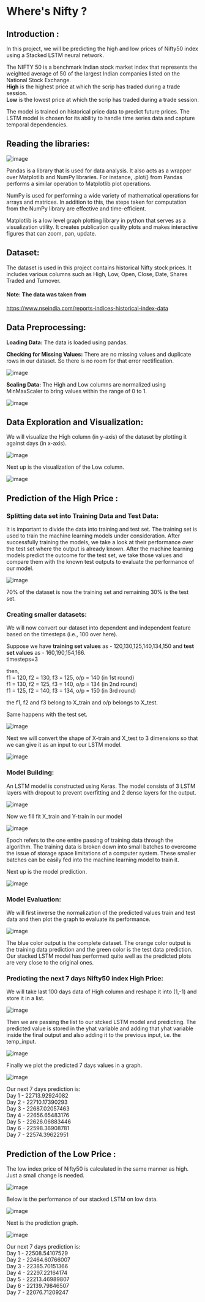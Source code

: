  # Where's Nifty ?

## **Introduction :**

In this project, we will be predicting the high and low prices of Nifty50 index using a Stacked LSTM neural network. 

The NIFTY 50 is a benchmark Indian stock market index that represents the weighted average of 50 of the largest Indian companies listed on the National Stock Exchange.
<br>**High** is the highest price at which the scrip has traded during a trade session.
<br>**Low** is the lowest price at which the scrip has traded during a trade session.

The model is trained on historical price data to predict future prices. The LSTM model is chosen for its ability to handle time series data and capture temporal dependencies.

## **Reading the libraries:**

![image](https://github.com/nirakshi2003/Nifty50_Prediction/assets/96014974/46ab76ca-c6e7-4cc4-b7b7-846dc4b24375)

Pandas is a library that is used for data analysis. It also acts as a wrapper over Matplotlib and NumPy libraries. For instance, .plot() from Pandas performs a similar operation to Matplotlib plot operations.

NumPy is used for performing a wide variety of mathematical operations for arrays and matrices. In addition to this, the steps taken for computation from the NumPy library are effective and time-efficient.

Matplotlib is a low level graph plotting library in python that serves as a visualization utility. It creates publication quality plots and makes interactive figures that can zoom, pan, update.

## **Dataset:**

The dataset is used in this project contains historical Nifty stock prices. It includes various columns such as High, Low, Open, Close, Date, Shares Traded and Turnover.

#### Note: The data was taken from 
https://www.nseindia.com/reports-indices-historical-index-data

## **Data Preprocessing:**

**Loading Data:** The data is loaded using pandas.

**Checking for Missing Values:** There are no missing values and duplicate rows in our dataset. So there is no room for that error rectification.

![image](https://github.com/nirakshi2003/Nifty50_Prediction/assets/96014974/5a99072d-1ca5-4a8d-93aa-fc40080934aa)

**Scaling Data:** The High and Low columns are normalized using MinMaxScaler to bring values within the range of 0 to 1.

![image](https://github.com/nirakshi2003/Nifty50_Prediction/assets/96014974/1e50c00c-d22a-4a44-b57b-8ecd98f8a67d)


## **Data Exploration and Visualization:**  

We will visualize the High column (in y-axis) of the dataset by plotting it against days (in x-axis).

![image](https://github.com/nirakshi2003/Nifty50_Prediction/assets/96014974/6ade5d7b-0d35-4c07-af7f-6ddfc409e829)

Next up is the visualization of the Low column.

![image](https://github.com/nirakshi2003/Nifty50_Prediction/assets/96014974/3c332c91-283f-4dc2-93c9-64e1cfb456f6)

## **Prediction of the High Price :**

### **Splitting data set into Training Data and Test Data:**

It is important to divide the data into training and test set. The training set is used to train the machine learning models under consideration. After successfully training the models, we take a look at their performance over the test set where the output is already known. After the machine learning models predict the outcome for the test set, we take those values and compare them with the known test outputs to evaluate the performance of our model.

![image](https://github.com/nirakshi2003/Nifty50_Prediction/assets/96014974/b2e06e62-915b-49b9-8530-c6f1f599dcf3)

70% of the dataset is now the training set and remaining 30% is the test set.

### **Creating smaller datasets:**

We will now convert our dataset into dependent and independent feature based on the timesteps (i.e., 100 over here).

Suppose we have **training set values** as - 120,130,125,140,134,150 and **test set values** as - 160,190,154,166.
<br> timesteps=3

then, 
<br>f1 = 120, f2 = 130, f3 = 125, o/p = 140 (in 1st round)
<br>f1 = 130, f2 = 125, f3 = 140, o/p = 134 (in 2nd round)
<br>f1 = 125, f2 = 140, f3 = 134, o/p = 150 (in 3rd round)

the f1, f2 and f3 belong to X_train and o/p belongs to X_test.

Same happens with the test set.
 
![image](https://github.com/nirakshi2003/Nifty50_Prediction/assets/96014974/6f48d29d-b0eb-4d3b-af5d-ca8921996c0b)

Next we will convert the shape of X-train and X_test to 3 dimensions so that we can give it as an input to our LSTM model.

![image](https://github.com/nirakshi2003/Nifty50_Prediction/assets/96014974/8898d295-b12a-4337-acd9-b08c4fef5652)


### **Model Building:**

An LSTM model is constructed using Keras. The model consists of 3 LSTM layers with dropout to prevent overfitting and 2 dense layers for the output.

![image](https://github.com/nirakshi2003/Nifty50_Prediction/assets/96014974/35d6cd51-262a-44c4-a683-5b7258bbf216)

Now we fill fit X_train and Y-train in our model

![image](https://github.com/nirakshi2003/Nifty50_Prediction/assets/96014974/1f9b5a99-b38b-4a20-84ac-7bc5d623b4f0)

Epoch refers to the one entire passing of training data through the algorithm. The training data is broken down into small batches to overcome the issue of storage space limitations of a computer system. These smaller batches can be easily fed into the machine learning model to train it. 

Next up is the model prediction.

![image](https://github.com/nirakshi2003/Nifty50_Prediction/assets/96014974/482a533b-656a-49ce-ac2c-4ca0c3326f13)

### **Model Evaluation:**

We will first inverse the normalization of the predicted values train and test data and then plot the graph to evaluate its performance.

![image](https://github.com/nirakshi2003/Nifty50_Prediction/assets/96014974/41240709-ae95-45bb-8212-a9f4a4363cad)

The blue color output is the complete dataset. The orange color output is the training data prediction and the green color is the test data prediction.
<br> Our stacked LSTM model has performed quite well as the predicted plots are very close to the original ones.

### **Predicting the next 7 days Nifty50 index High Price:**

We will take last 100 days data of High column and reshape it into (1,-1) and store it in a list.

![image](https://github.com/nirakshi2003/Nifty50_Prediction/assets/96014974/0407a819-c399-4c1c-b03c-651ccdb1d2ff)


Then we are passing the list to our stcked LSTM model and predicting. The predicted value is stored in the yhat variable and adding that yhat variable inside the final output and also adding it to the previous input, i.e. the temp_input.

![image](https://github.com/nirakshi2003/Nifty50_Prediction/assets/96014974/57d91302-b4a0-4808-900b-4c7ae8f43a72)

Finally we plot the predicted 7 days values in a graph.

![image](https://github.com/nirakshi2003/Nifty50_Prediction/assets/96014974/71c97e15-2d66-4f89-ba28-3d489e53bf62)

Our next 7 days prediction is:
<br>Day 1 - 22713.92924082
    <br>Day 2 - 22710.17390293
       <br>Day 3 - 22687.02057463
       <br>Day 4 - 22656.65483176
       <br>Day 5 - 22626.06883446
       <br>Day 6 - 22598.36908781
       <br>Day 7 - 22574.39622951

## **Prediction of the Low Price :**

The low index price of Nifty50 is calculated in the same manner as high.
<br>Just a small change is needed.

![image](https://github.com/nirakshi2003/Nifty50_Prediction/assets/96014974/187a9620-ee23-47d2-87ed-8608ce0b231a)

Below is the performance of our stacked LSTM on low data.

![image](https://github.com/nirakshi2003/Nifty50_Prediction/assets/96014974/80d5a4b6-c3d9-45b5-8190-11967b49c299)

Next is the prediction graph.

![image](https://github.com/nirakshi2003/Nifty50_Prediction/assets/96014974/fa354f70-dab7-4382-9ee5-76dc50c75b97)

Our next 7 days prediction is:
<br>Day 1 - 22508.54107529
       <br> Day 2 - 22464.60766007
       <br> Day 3 - 22385.70151366
       <br> Day 4 - 22297.22164174
       <br> Day 5 - 22213.46989807
       <br> Day 6 - 22139.79846507
       <br> Day 7 - 22076.71209247




